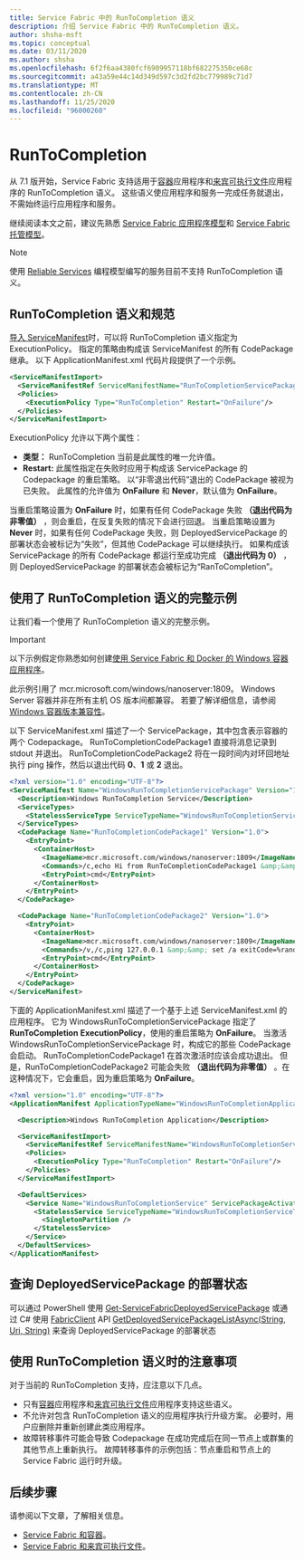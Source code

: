 ```yaml
---
title: Service Fabric 中的 RunToCompletion 语义
description: 介绍 Service Fabric 中的 RunToCompletion 语义。
author: shsha-msft
ms.topic: conceptual
ms.date: 03/11/2020
ms.author: shsha
ms.openlocfilehash: 6f2f6aa4380fcf6909957118bf682275350ce68c
ms.sourcegitcommit: a43a59e44c14d349d597c3d2fd2bc779989c71d7
ms.translationtype: MT
ms.contentlocale: zh-CN
ms.lasthandoff: 11/25/2020
ms.locfileid: "96000260"
---
```

# <a name="runtocompletion"></a>RunToCompletion

从 7.1 版开始，Service Fabric 支持适用于[容器][containers-introduction-link]应用程序和[来宾可执行文件][guest-executables-introduction-link]应用程序的 RunToCompletion 语义。 这些语义使应用程序和服务一完成任务就退出，不需始终运行应用程序和服务。

继续阅读本文之前，建议先熟悉 [Service Fabric 应用程序模型][application-model-link]和 [Service Fabric 托管模型][hosting-model-link]。

> [!NOTE]
> 使用 [Reliable Services][reliable-services-link] 编程模型编写的服务目前不支持 RunToCompletion 语义。
 
## <a name="runtocompletion-semantics-and-specification"></a>RunToCompletion 语义和规范
[导入 ServiceManifest][application-and-service-manifests-link]时，可以将 RunToCompletion 语义指定为 ExecutionPolicy。 指定的策略由构成该 ServiceManifest 的所有 CodePackage 继承。 以下 ApplicationManifest.xml 代码片段提供了一个示例。

```xml
<ServiceManifestImport>
  <ServiceManifestRef ServiceManifestName="RunToCompletionServicePackage" ServiceManifestVersion="1.0"/>
  <Policies>
    <ExecutionPolicy Type="RunToCompletion" Restart="OnFailure"/>
  </Policies>
</ServiceManifestImport>
```
ExecutionPolicy 允许以下两个属性：
* **类型：** RunToCompletion 当前是此属性的唯一允许值。
* **Restart:** 此属性指定在失败时应用于构成该 ServicePackage 的 Codepackage 的重启策略。 以“非零退出代码”退出的 CodePackage 被视为已失败。 此属性的允许值为 **OnFailure** 和 **Never**，默认值为 **OnFailure**。

当重启策略设置为 **OnFailure** 时，如果有任何 CodePackage 失败 **（退出代码为非零值）** ，则会重启，在反复失败的情况下会进行回退。 当重启策略设置为 **Never** 时，如果有任何 CodePackage 失败，则 DeployedServicePackage 的部署状态会被标记为“失败”，但其他 CodePackage 可以继续执行。 如果构成该 ServicePackage 的所有 CodePackage 都运行至成功完成 **（退出代码为 0）** ，则 DeployedServicePackage 的部署状态会被标记为“RanToCompletion”。 

## <a name="complete-example-using-runtocompletion-semantics"></a>使用了 RunToCompletion 语义的完整示例

让我们看一个使用了 RunToCompletion 语义的完整示例。

> [!IMPORTANT]
> 以下示例假定你熟悉如何创建[使用 Service Fabric 和 Docker 的 Windows 容器应用程序][containers-getting-started-link]。
>
> 此示例引用了 mcr.microsoft.com/windows/nanoserver:1809。 Windows Server 容器并非在所有主机 OS 版本间都兼容。 若要了解详细信息，请参阅 [Windows 容器版本兼容性](/virtualization/windowscontainers/deploy-containers/version-compatibility)。

以下 ServiceManifest.xml 描述了一个 ServicePackage，其中包含表示容器的两个 Codepackage。 RunToCompletionCodePackage1 直接将消息记录到 stdout 并退出。 RunToCompletionCodePackage2 将在一段时间内对环回地址执行 ping 操作，然后以退出代码 **0**、**1** 或 **2** 退出。

```xml
<?xml version="1.0" encoding="UTF-8"?>
<ServiceManifest Name="WindowsRunToCompletionServicePackage" Version="1.0" xmlns="http://schemas.microsoft.com/2011/01/fabric" xmlns:xsi="http://www.w3.org/2001/XMLSchema-instance">
  <Description>Windows RunToCompletion Service</Description>
  <ServiceTypes>
    <StatelessServiceType ServiceTypeName="WindowsRunToCompletionServiceType"  UseImplicitHost="true"/>
  </ServiceTypes>
  <CodePackage Name="RunToCompletionCodePackage1" Version="1.0">
    <EntryPoint>
      <ContainerHost>
        <ImageName>mcr.microsoft.com/windows/nanoserver:1809</ImageName>
        <Commands>/c,echo Hi from RunToCompletionCodePackage1 &amp;&amp; exit 0</Commands>
        <EntryPoint>cmd</EntryPoint>
      </ContainerHost>
    </EntryPoint>
  </CodePackage>

  <CodePackage Name="RunToCompletionCodePackage2" Version="1.0">
    <EntryPoint>
      <ContainerHost>
        <ImageName>mcr.microsoft.com/windows/nanoserver:1809</ImageName>
        <Commands>/v,/c,ping 127.0.0.1 &amp;&amp; set /a exitCode=%random% % 3 &amp;&amp; exit !exitCode!</Commands>
        <EntryPoint>cmd</EntryPoint>
      </ContainerHost>
    </EntryPoint>
  </CodePackage>
</ServiceManifest>
```

下面的 ApplicationManifest.xml 描述了一个基于上述 ServiceManifest.xml 的应用程序。 它为 WindowsRunToCompletionServicePackage 指定了 **RunToCompletion** **ExecutionPolicy**，使用的重启策略为 **OnFailure**。 当激活 WindowsRunToCompletionServicePackage 时，构成它的那些 CodePackage 会启动。 RunToCompletionCodePackage1 在首次激活时应该会成功退出。 但是，RunToCompletionCodePackage2 可能会失败 **（退出代码为非零值）** 。在这种情况下，它会重启，因为重启策略为 **OnFailure**。

```xml
<?xml version="1.0" encoding="UTF-8"?>
<ApplicationManifest ApplicationTypeName="WindowsRunToCompletionApplicationType" ApplicationTypeVersion="1.0" xmlns="http://schemas.microsoft.com/2011/01/fabric" xmlns:xsi="http://www.w3.org/2001/XMLSchema-instance">

  <Description>Windows RunToCompletion Application</Description>

  <ServiceManifestImport>
    <ServiceManifestRef ServiceManifestName="WindowsRunToCompletionServicePackage" ServiceManifestVersion="1.0"/>
    <Policies>
      <ExecutionPolicy Type="RunToCompletion" Restart="OnFailure"/>
    </Policies>
  </ServiceManifestImport>

  <DefaultServices>
    <Service Name="WindowsRunToCompletionService" ServicePackageActivationMode="ExclusiveProcess">
      <StatelessService ServiceTypeName="WindowsRunToCompletionServiceType" InstanceCount="1">
        <SingletonPartition />
      </StatelessService>
    </Service>
  </DefaultServices>
</ApplicationManifest>
```
## <a name="querying-deployment-status-of-a-deployedservicepackage"></a>查询 DeployedServicePackage 的部署状态
可以通过 PowerShell 使用 [Get-ServiceFabricDeployedServicePackage][deployed-service-package-link] 或通过 C# 使用 [FabricClient][fabric-client-link] API [GetDeployedServicePackageListAsync(String, Uri, String)][deployed-service-package-fabricclient-link] 来查询 DeployedServicePackage 的部署状态

## <a name="considerations-when-using-runtocompletion-semantics"></a>使用 RunToCompletion 语义时的注意事项

对于当前的 RunToCompletion 支持，应注意以下几点。
* 只有[容器][containers-introduction-link]应用程序和[来宾可执行文件][guest-executables-introduction-link]应用程序支持这些语义。
* 不允许对包含 RunToCompletion 语义的应用程序执行升级方案。 必要时，用户应删除并重新创建此类应用程序。
* 故障转移事件可能会导致 Codepackage 在成功完成后在同一节点上或群集的其他节点上重新执行。 故障转移事件的示例包括：节点重启和节点上的 Service Fabric 运行时升级。

## <a name="next-steps"></a>后续步骤

请参阅以下文章，了解相关信息。

* [Service Fabric 和容器][containers-introduction-link]。
* [Service Fabric 和来宾可执行文件][guest-executables-introduction-link]。

<!-- Links -->
[containers-introduction-link]: service-fabric-containers-overview.md
[containers-getting-started-link]: service-fabric-get-started-containers.md
[guest-executables-introduction-link]: service-fabric-guest-executables-introduction.md
[reliable-services-link]: service-fabric-reliable-services-introduction.md
[application-model-link]: service-fabric-application-model.md
[hosting-model-link]: service-fabric-hosting-model.md
[application-and-service-manifests-link]: service-fabric-application-and-service-manifests.md
[setup-entry-point-link]: service-fabric-run-script-at-service-startup.md
[deployed-service-package-working-with-link]: service-fabric-hosting-model.md#work-with-a-deployed-service-package
[deployed-code-package-link]: /powershell/module/servicefabric/get-servicefabricdeployedcodepackage
[deployed-service-package-link]: /powershell/module/servicefabric/get-servicefabricdeployedservicepackage
[fabric-client-link]: /dotnet/api/system.fabric.fabricclient
[deployed-service-package-fabricclient-link]: /dotnet/api/system.fabric.fabricclient.queryclient.getdeployedservicepackagelistasync
